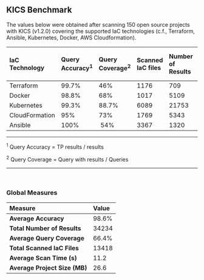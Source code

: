 ## KICS Benchmark

The values below were obtained after scanning 150 open source projects with KICS (v1.2.0) covering
the supported IaC technologies (c.f., Terraform, Ansible, Kubernetes, Docker, AWS Cloudformation).


| IaC Technology    | Query Accuracy<sup>1</sup>    | Query Coverage<sup>2</sup> | Scanned IaC files​ | Number of Results​ | Average Scan Time​ (s) | Average Project Size (MB) |
| :---              | :---     | :---    | :--- | :---     | :---| :---|
| Terraform​         | 99.7%​    | 46%     | 1176​ | 709      | 6.6  | 33.4​ |
| Docker​            | 98.8%​​    | 68%​     | 1017​ | 5109     | 11   | 0.7 |​
| Kubernetes​        | 99.3%​​    | 88.7%​   | 6089​ | 21753    | 7    | 90 |​
| CloudFormation​    | 95%​      | 73%​     | 1769​ | 5343     | 10.2 | 4.8 |​
| Ansible ​          | 100%     |​ 54%​     | 3367​ | 1320     | 23.3 | 4.1 |​

---

<sup>1</sup> Query Accuracy = TP results / results

<sup>2</sup> Query Coverage = Query with results / Queries

---

<br/>

### Global Measures


|Measure                        | Value  |
| :---                          | :---   |
| **Average Accuracy**          | 98.6%  |
| **Total Number of Results**   | 34234  |
| **Average Query Coverage**    | 66.4%  |
| **Total Scanned IaC Files**   | 13418  |
| **Average Scan Time (s)**     | 11.2   |
| **Average Project Size (MB)** | 26.6   |




